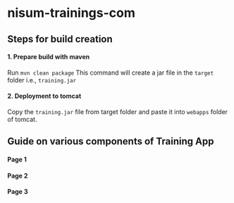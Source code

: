 # nisum-trainings-com
## Steps for build creation

#### 1. Prepare build with maven

Run `mvn clean package`
This command will create a jar file in the `target` folder i.e., `training.jar`

#### 2. Deployment to tomcat

Copy the `training.jar` file from target folder and paste it into `webapps` folder of tomcat.

## Guide on various components of Training App

#### Page 1

#### Page 2

#### Page 3
